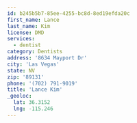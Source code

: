 ```yaml
---
id: b245b5b7-85ee-4255-bc8d-8ed19efda20c
first_name: Lance
last_name: Kim
license: DMD
services:
  - dentist
category: Dentists
address: '8634 Mayport Dr'
city: 'Las Vegas'
state: NV
zip: '89131'
phone: '(702) 791-9019'
title: 'Lance Kim'
_geoloc:
  lat: 36.3152
  lng: -115.246
---
```

